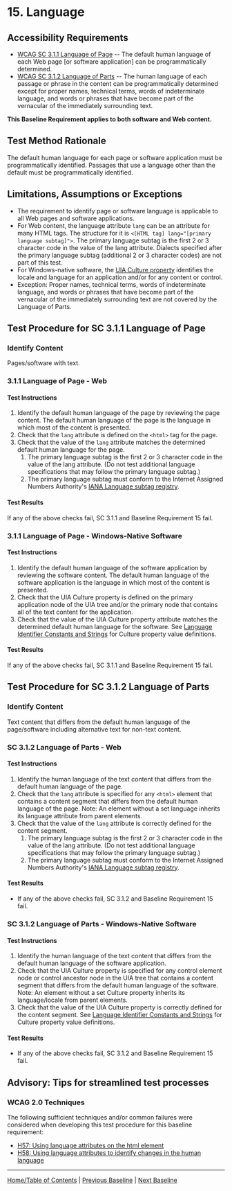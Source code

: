 # 15. Language
## Accessibility Requirements
* [WCAG SC 3.1.1 Language of Page](http://www.w3.org/TR/UNDERSTANDING-WCAG20/meaning-doc-lang-id.html) -- The default human language of each Web page [or software application] can be programmatically determined.
* [WCAG SC 3.1.2 Language of Parts](http://www.w3.org/TR/UNDERSTANDING-WCAG20/meaning-other-lang-id.html) -- The human language of each passage or phrase in the content can be programmatically determined except for proper names, technical terms, words of indeterminate language, and words or phrases that have become part of the vernacular of the immediately surrounding text. 

**This Baseline Requirement applies to both software and Web content.**

## Test Method Rationale
The default human language for each page or software application must be programmatically identified. Passages that use a language other than the default must be programmatically identified.

## Limitations, Assumptions or Exceptions
* The requirement to identify page or software language is applicable to all Web pages and software applications.
* For Web content, the language attribute `lang` can be an attribute for many HTML tags. The structure for it is `<[HTML tag] lang="[primary language subtag]">`. The primary language subtag is the first 2 or 3 character code in the value of the lang attribute. Dialects specified after the primary language subtag (additional 2 or 3 character codes) are not part of this test.
* For Windows-native software, the [UIA Culture property](https://msdn.microsoft.com/en-us/library/windows/desktop/ee684017(v=vs.85).aspx#UIA_CulturePropertyId) identifies the locale and language for an application and/or for any content or control.
* Exception: Proper names, technical terms, words of indeterminate language, and words or phrases that have become part of the vernacular of the immediately surrounding text are not covered by the Language of Parts.

## Test Procedure for SC 3.1.1 Language of Page
### Identify Content
Pages/software with text.

### 3.1.1 Language of Page - Web
#### Test Instructions
1. Identify the default human language of the page by reviewing the page content. The default human language of the page is the language in which most of the content is presented.
2. Check that the `lang` attribute is defined on the `<html>` tag for the page.
3. Check that the value of the `lang` attribute matches the determined default human language for the page.
    1. The primary language subtag is the first 2 or 3 character code in the value of the lang attribute. (Do not test additional language specifications that may follow the primary language subtag.)
    1. The primary language subtag must conform to the Internet Assigned Numbers Authority's [IANA Language subtag registry](http://www.iana.org/assignments/language-subtag-registry).  

#### Test Results
If any of the above checks fail, SC 3.1.1 and Baseline Requirement 15 fail.

### 3.1.1 Language of Page - Windows-Native Software
#### Test Instructions
1. Identify the default human language of the software application by reviewing the software content. The default human language of the software application is the language in which most of the content is presented.
2. Check that the UIA Culture property is defined on the primary application node of the UIA tree and/or the primary node that contains all of the text content for the application.
3. Check that the value of the UIA Culture property attribute matches the determined default human language for the software. See [Language Identifier Constants and Strings](https://msdn.microsoft.com/en-us/library/windows/desktop/dd318693(v=vs.85).aspx) for Culture property value definitions.   

#### Test Results
If any of the above checks fail, SC 3.1.1 and Baseline Requirement 15 fail.

## Test Procedure for SC 3.1.2 Language of Parts
### Identify Content
Text content that differs from the default human language of the page/software including alternative text for non-text content.

### SC 3.1.2 Language of Parts - Web
#### Test Instructions
1. Identify the human language of the text content that differs from the default human language of the page.
2. Check that the `lang` attribute is specified for any `<html>` element that contains a content segment that differs from the default human language of the page. Note: An element without a set language inherits its language attribute from parent elements.
3. Check that the value of the `lang` attribute is correctly defined for the content segment.
    1. The primary language subtag is the first 2 or 3 character code in the value of the lang attribute. (Do not test additional language specifications that may follow the primary language subtag.)
    1. The primary language subtag must conform to the Internet Assigned Numbers Authority's [IANA Language subtag registry](http://www.iana.org/assignments/language-subtag-registry).

#### Test Results
* If any of the above checks fail, SC 3.1.2 and Baseline Requirement 15 fail.

### SC 3.1.2 Language of Parts - Windows-Native Software
#### Test Instructions
1. Identify the human language of the text content that differs from the default human language of the software application.
2. Check that the UIA Culture property is specified for any control element node or control ancestor node in the UIA tree that contains a content segment that differs from the default human language of the software. Note: An element without a set Culture property inherits its language/locale from parent elements.
3. Check that the value of the UIA Culture property is correctly defined for the content segment. See [Language Identifier Constants and Strings](https://msdn.microsoft.com/en-us/library/windows/desktop/dd318693(v=vs.85).aspx) for Culture property value definitions.

#### Test Results
* If any of the above checks fail, SC 3.1.2 and Baseline Requirement 15 fail.

## Advisory: Tips for streamlined test processes

### WCAG 2.0 Techniques
The following sufficient techniques and/or common failures were considered when developing this test procedure for this baseline requirement:
* [H57: Using language attributes on the html element](https://www.w3.org/TR/WCAG20-TECHS/H57.html)
* [H58: Using language attributes to identify changes in the human language](https://www.w3.org/TR/WCAG20-TECHS/H58.html)

----------------------------------------
[Home/Table of Contents](index.md) | [Previous Baseline](14Links.md) | [Next Baseline](16AudioVideo.md)
